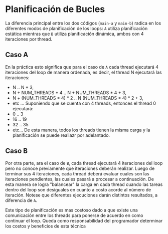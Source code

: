 # Planificación de Bucles

La diferencia principal entre los dos códigos (`main-a` y `main-b`) radica en los diferentes modos de planificación de los loops: `A` utiliza planificación estática mientras que `B` utiliza planificación dinámica, ambos con 4 iteraciones por thread.

## Caso A

En la práctica esto significa que para el caso de `A` cada thread ejecutará 4 iteraciones del loop de manera ordenada, es decir, el thread N ejecutará las iteraciones:
  - N .. N + 3,
  - N + NUM_THREADS * 4 .. N + NUM_THREADS * 4 + 3,
  - N + (NUM_THREADS * 4) * 2 .. N (NUM_THREADS * 4) * 2 + 3,
  - etc ...
Suponiendo que se cuenta con 4 threads, entonces el thread 0 ejecutará:
  - 0 .. 3
  - 16 .. 19
  - 32 .. 35
  - etc...
De esta manera, todos los threads tienen la misma carga y la planificación se puede realiazr por adelantado.

## Caso B

Por otra parte, ara el caso de `B`, cada thread ejecutará 4 iteraciones del loop pero no conoce previamente que iteraciones deberán realizar. Luego de terminar sus 4 iteraciones, cada thread deberá evaluar cuales son las iteraciones pendientes, las cuales pasará a procesar a continuación. De esta manera se logra "balancear" la carga en cada thread cuando las tareas dentro del loop son desiguales en cuanto a costo acorde al número de iteración. Notese que diferentes ejecuciones darán distintos resultados, a diferencia de `A`.

Este tipo de planificación es mas costoso dado a que existe una comunicación entre los threads para ponerse de acuerdo en como continuar el loop. Queda como responsabilidad del programador determinar los costos y beneficios de esta técnica